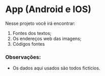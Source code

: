 # App (Android e IOS)

Nesse projeto você irá encontrar:

1. Fontes dos textos;
2. Os endereços web das imagens;
3. Códigos fontes

### Observações:

- Os dados aqui usados são todos fictícios.
